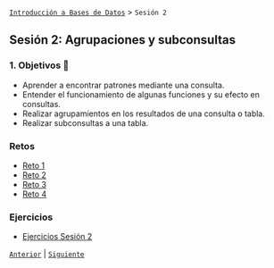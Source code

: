 [`Introducción a Bases de Datos`](../README.md) > `Sesión 2`

## Sesión 2: Agrupaciones y subconsultas

### 1. Objetivos :dart: 

- Aprender a encontrar patrones mediante una consulta.
- Entender el funcionamiento de algunas funciones y su efecto en consultas.
- Realizar agrupamientos en los resultados de una consulta o tabla.
- Realizar subconsultas a una tabla.


### Retos
- [Reto 1](Reto-01.sql)
- [Reto 2](Reto-02.sql)
- [Reto 3](Reto-03.sql)
- [Reto 4](Reto-04.sql)


### Ejercicios
- [Ejercicios Sesión 2](Ejercicios.sql)

[`Anterior`](../Sesion-01/README.md) | [`Siguiente`](../Sesion-03/README.md)
